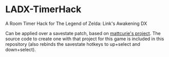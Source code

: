 # LADX-TimerHack
A Room Timer Hack for The Legend of Zelda: Link's Awakening DX

Can be applied over a savestate patch, based on [mattcurie's project](https://github.com/mattcurrie/gb-save-states). The source code to create one with that project for this game is included in this repository (also rebinds the savestate hotkeys to up+select and down+select).
